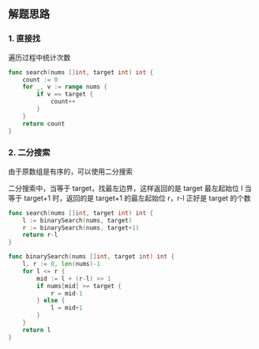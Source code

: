 <a name="KJI7y"></a>

## 解题思路

<a name="d61UJ"></a>

### 1. 直接找

遍历过程中统计次数

```go
func search(nums []int, target int) int {
    count := 0
    for _, v := range nums {
        if v == target {
            count++
        }
    }
    return count
}
```

### 2. 二分搜索

由于原数组是有序的，可以使用二分搜索

二分搜索中，当等于 target，找最左边界，这样返回的是 target 最左起始位 l
当等于 target+1 时，返回的是 target+1 的最左起始位 r，r-l 正好是 target 的个数

```go
func search(nums []int, target int) int {
    l := binarySearch(nums, target)
    r := binarySearch(nums, target+1)
    return r-l
}

func binarySearch(nums []int, target int) int {
    l, r := 0, len(nums)-1
    for l <= r {
        mid := l + (r-l) >> 1
        if nums[mid] >= target {
            r = mid-1
        } else {
            l = mid+1
        }
    }
    return l
}
```
